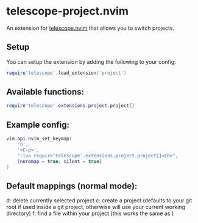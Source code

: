 # telescope-project.nvim

An extension for [telescope.nvim](https://github.com/nvim-telescope/telescope.nvim) that allows you to switch projects.

## Setup

You can setup the extension by adding the following to your config:

```lua
require'telescope'.load_extension('project')
```

## Available functions:

```lua
require'telescope'.extensions.project.project{}
```

## Example config: 

```lua
vim.api.nvim_set_keymap(
	'n',
	'<C-p>',
	":lua require'telescope'.extensions.project.project{}<CR>",
	{noremap = true, silent = true}
)
```

## Default mappings (normal mode):
d: delete currently selected project
c: create a project (defaults to your git root if used inside a git project, otherwise will use your current working directory)
f: find a file within your project (this works the same as <CR>)
